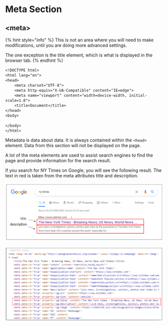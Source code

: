 # Meta Section

## &lt;meta&gt;

{% hint style="info" %}
This is not an area where you will need to make modifications, until you are doing more advanced settings.

The one exception is the title element, which is what is displayed in the browser tab.
{% endhint %}

```markup
<!DOCTYPE html>
<html lang="en">
<head>
    <meta charset="UTF-8">
    <meta http-equiv="X-UA-Compatible" content="IE=edge">
    <meta name="viewport" content="width=device-width, initial-scale=1.0">
    <title>Document</title>
</head>
<body>

</body>
</html>
```

Metadata is data about data. It is always contained within the `<head>` element. Data from this section will not be displayed on the page.

A lot of the meta elements are used to assist search engines to find the page and provide information for the search result.

If you search for NY Times on Google, you will see the following result. The text in red is taken from the meta attributes title and description.

![](../.gitbook/assets/image%20%288%29.png)

![](../.gitbook/assets/image.png)

